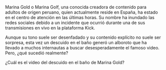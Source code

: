 Marina Gold o Marina Golf, una conocida creadora de contenido para adultos de origen peruano, quien actualmente reside en España, ha estado en el centro de atención en las últimas horas. Su nombre ha inundado las redes sociales debido a un incidente que ocurrió durante una de sus transmisiones en vivo en la plataforma Kick.

Aunque su tono suele ser desenfadado y su contenido explícito no suele ser sorpresa, esta vez un descuido en el baño generó un alboroto que ha llevado a muchos internautas a buscar desesperadamente el famoso video. Pero, ¿qué sucedió realmente?

¿Cuál es el video del descuido en el baño de Marina Gold?
